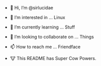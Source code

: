 - 👋 Hi, I’m @sirlucidae
- 👀 I’m interested in ... Linux
- 🌱 I’m currently learning ... Stuff
- 💞️ I’m looking to collaborate on ... Things
- 📫 How to reach me ... Friendface

- 🐮 This README has Super Cow Powers.

<!---
sirlucidae/sirlucidae is a ✨ special ✨ repository because its `README.md` (this file) appears on your GitHub profile.
You can click the Preview link to take a look at your changes.
--->

